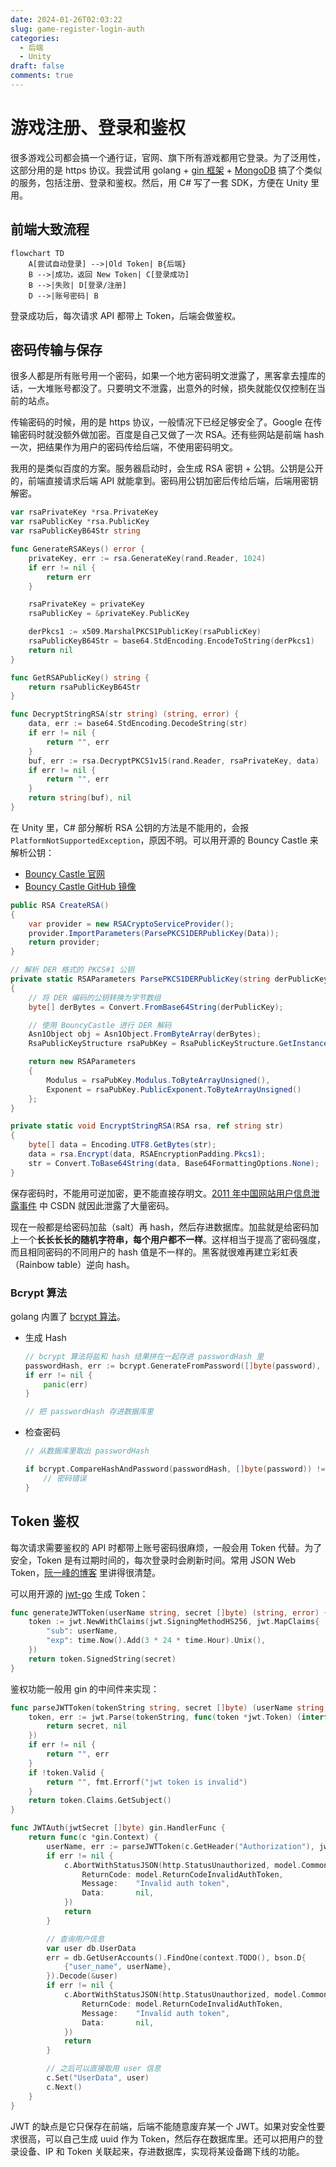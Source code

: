 ```yaml
---
date: 2024-01-26T02:03:22
slug: game-register-login-auth
categories:
  - 后端
  - Unity
draft: false
comments: true
---
```


# 游戏注册、登录和鉴权

<!-- more -->

很多游戏公司都会搞一个通行证，官网、旗下所有游戏都用它登录。为了泛用性，这部分用的是 https 协议。我尝试用 golang + [gin 框架](https://github.com/gin-gonic/gin) + [MongoDB](https://www.mongodb.com/zh-cn) 搞了个类似的服务，包括注册、登录和鉴权。然后，用 C# 写了一套 SDK，方便在 Unity 里用。



## 前端大致流程

``` mermaid
flowchart TD
    A[尝试自动登录] -->|Old Token| B{后端}
    B -->|成功，返回 New Token| C[登录成功]
    B -->|失败| D[登录/注册]
    D -->|账号密码| B
```

登录成功后，每次请求 API 都带上 Token，后端会做鉴权。

## 密码传输与保存

很多人都是所有账号用一个密码，如果一个地方密码明文泄露了，黑客拿去撞库的话，一大堆账号都没了。只要明文不泄露，出意外的时候，损失就能仅仅控制在当前的站点。

传输密码的时候，用的是 https 协议，一般情况下已经足够安全了。Google 在传输密码时就没额外做加密。百度是自己又做了一次 RSA。还有些网站是前端 hash 一次，把结果作为用户的密码传给后端，不使用密码明文。

我用的是类似百度的方案。服务器启动时，会生成 RSA 密钥 + 公钥。公钥是公开的，前端直接请求后端 API 就能拿到。密码用公钥加密后传给后端，后端用密钥解密。

``` go
var rsaPrivateKey *rsa.PrivateKey
var rsaPublicKey *rsa.PublicKey
var rsaPublicKeyB64Str string

func GenerateRSAKeys() error {
	privateKey, err := rsa.GenerateKey(rand.Reader, 1024)
	if err != nil {
		return err
	}

	rsaPrivateKey = privateKey
	rsaPublicKey = &privateKey.PublicKey

	derPkcs1 := x509.MarshalPKCS1PublicKey(rsaPublicKey)
	rsaPublicKeyB64Str = base64.StdEncoding.EncodeToString(derPkcs1)
	return nil
}

func GetRSAPublicKey() string {
	return rsaPublicKeyB64Str
}

func DecryptStringRSA(str string) (string, error) {
	data, err := base64.StdEncoding.DecodeString(str)
	if err != nil {
		return "", err
	}
	buf, err := rsa.DecryptPKCS1v15(rand.Reader, rsaPrivateKey, data)
	if err != nil {
		return "", err
	}
	return string(buf), nil
}
```

在 Unity 里，C# 部分解析 RSA 公钥的方法是不能用的，会报 `PlatformNotSupportedException`，原因不明。可以用开源的 Bouncy Castle 来解析公钥：

- [Bouncy Castle 官网](https://www.bouncycastle.org/csharp/)
- [Bouncy Castle GitHub 镜像](https://github.com/bcgit/bc-csharp)

``` csharp
public RSA CreateRSA()
{
    var provider = new RSACryptoServiceProvider();
    provider.ImportParameters(ParsePKCS1DERPublicKey(Data));
    return provider;
}

// 解析 DER 格式的 PKCS#1 公钥
private static RSAParameters ParsePKCS1DERPublicKey(string derPublicKey)
{
    // 将 DER 编码的公钥转换为字节数组
    byte[] derBytes = Convert.FromBase64String(derPublicKey);

    // 使用 BouncyCastle 进行 DER 解码
    Asn1Object obj = Asn1Object.FromByteArray(derBytes);
    RsaPublicKeyStructure rsaPubKey = RsaPublicKeyStructure.GetInstance(obj);

    return new RSAParameters
    {
        Modulus = rsaPubKey.Modulus.ToByteArrayUnsigned(),
        Exponent = rsaPubKey.PublicExponent.ToByteArrayUnsigned()
    };
}

private static void EncryptStringRSA(RSA rsa, ref string str)
{
    byte[] data = Encoding.UTF8.GetBytes(str);
    data = rsa.Encrypt(data, RSAEncryptionPadding.Pkcs1);
    str = Convert.ToBase64String(data, Base64FormattingOptions.None);
}
```

保存密码时，不能用可逆加密，更不能直接存明文。[2011 年中国网站用户信息泄露事件](https://zh.wikipedia.org/wiki/2011%E5%B9%B4%E4%B8%AD%E5%9B%BD%E7%BD%91%E7%AB%99%E7%94%A8%E6%88%B7%E4%BF%A1%E6%81%AF%E6%B3%84%E9%9C%B2%E4%BA%8B%E4%BB%B6) 中 CSDN 就因此泄露了大量密码。

现在一般都是给密码加盐（salt）再 hash，然后存进数据库。加盐就是给密码加上一个**长长长长的随机字符串，每个用户都不一样**。这样相当于提高了密码强度，而且相同密码的不同用户的 hash 值是不一样的。黑客就很难再建立彩虹表（Rainbow table）逆向 hash。

### Bcrypt 算法

golang 内置了 [bcrypt 算法](https://pkg.go.dev/golang.org/x/crypto/bcrypt)。

- 生成 Hash

    ``` go
    // bcrypt 算法将盐和 hash 结果拼在一起存进 passwordHash 里
    passwordHash, err := bcrypt.GenerateFromPassword([]byte(password), bcrypt.DefaultCost)
    if err != nil {
        panic(err)
    }
    
    // 把 passwordHash 存进数据库里
    ```

- 检查密码

    ``` go
    // 从数据库里取出 passwordHash
    
    if bcrypt.CompareHashAndPassword(passwordHash, []byte(password)) != nil {
        // 密码错误
    }
    ```

## Token 鉴权

每次请求需要鉴权的 API 时都带上账号密码很麻烦，一般会用 Token 代替。为了安全，Token 是有过期时间的，每次登录时会刷新时间。常用 JSON Web Token，[阮一峰的博客](https://www.ruanyifeng.com/blog/2018/07/json_web_token-tutorial.html) 里讲得很清楚。

可以用开源的 [jwt-go](https://github.com/golang-jwt/jwt) 生成 Token：

``` go
func generateJWTToken(userName string, secret []byte) (string, error) {
	token := jwt.NewWithClaims(jwt.SigningMethodHS256, jwt.MapClaims{
		"sub": userName,
		"exp": time.Now().Add(3 * 24 * time.Hour).Unix(),
	})
	return token.SignedString(secret)
}
```

鉴权功能一般用 gin 的中间件来实现：

``` go
func parseJWTToken(tokenString string, secret []byte) (userName string, err error) {
	token, err := jwt.Parse(tokenString, func(token *jwt.Token) (interface{}, error) {
		return secret, nil
	})
	if err != nil {
		return "", err
	}
	if !token.Valid {
		return "", fmt.Errorf("jwt token is invalid")
	}
	return token.Claims.GetSubject()
}

func JWTAuth(jwtSecret []byte) gin.HandlerFunc {
	return func(c *gin.Context) {
		userName, err := parseJWTToken(c.GetHeader("Authorization"), jwtSecret)
		if err != nil {
			c.AbortWithStatusJSON(http.StatusUnauthorized, model.CommonRsp{
				ReturnCode: model.ReturnCodeInvalidAuthToken,
				Message:    "Invalid auth token",
				Data:       nil,
			})
			return
		}

		// 查询用户信息
		var user db.UserData
		err = db.GetUserAccounts().FindOne(context.TODO(), bson.D{
			{"user_name", userName},
		}).Decode(&user)
		if err != nil {
			c.AbortWithStatusJSON(http.StatusUnauthorized, model.CommonRsp{
				ReturnCode: model.ReturnCodeInvalidAuthToken,
				Message:    "Invalid auth token",
				Data:       nil,
			})
			return
		}

        // 之后可以直接取用 user 信息
		c.Set("UserData", user)
		c.Next()
	}
}
```

JWT 的缺点是它只保存在前端，后端不能随意废弃某一个 JWT。如果对安全性要求很高，可以自己生成 uuid 作为 Token，然后存在数据库里。还可以把用户的登录设备、IP 和 Token 关联起来，存进数据库，实现将某设备踢下线的功能。
